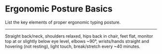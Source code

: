 # Ergonomic Posture Basics

List the key elements of proper ergonomic typing posture.

---

Straight back/neck, shoulders relaxed, hips back in chair, feet flat, monitor top at or slightly below eye level, elbows ~90°, wrists/hands straight and hovering (not resting), light touch, break/stretch every ~40 minutes.